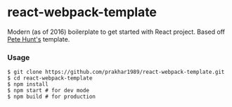# react-webpack-template

Modern (as of 2016) boilerplate to get started with React project. Based off [Pete Hunt's](https://github.com/petehunt) template.

### Usage
```
$ git clone https://github.com/prakhar1989/react-webpack-template.git
$ cd react-webpack-template
$ npm install
$ npm start # for dev mode
$ npm build # for production
```
